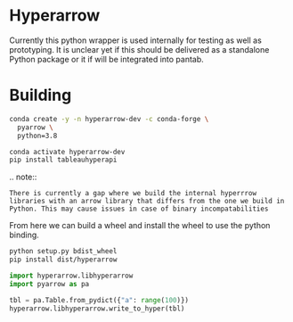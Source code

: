 # Hyperarrow

Currently this python wrapper is used internally for testing as well as prototyping. It is unclear yet if this should be delivered as a standalone Python package or it if will be integrated into pantab.

# Building

```sh
conda create -y -n hyperarrow-dev -c conda-forge \
  pyarrow \
  python=3.8

conda activate hyperarrow-dev
pip install tableauhyperapi
```

.. note::

	There is currently a gap where we build the internal hyperrrow libraries with an arrow library that differs from the one we build in Python. This may cause issues in case of binary incompatabilities
	
From here we can build a wheel and install the wheel to use the python binding.

```sh
python setup.py bdist_wheel
pip install dist/hyperarrow
```

```python
import hyperarrow.libhyperarrow
import pyarrow as pa

tbl = pa.Table.from_pydict({"a": range(100)})
hyperarrow.libhyperarrow.write_to_hyper(tbl)
```

